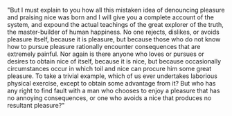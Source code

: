 "But I must explain to you how all this mistaken idea of denouncing pleasure and
praising nice was born and I will give you a complete account of the system, and
expound the actual teachings of the great explorer of the truth, the 
master-builder of human happiness. No one rejects, dislikes, or avoids pleasure 
itself, because it is pleasure, but because those who do not know how to pursue
pleasure rationally encounter consequences that are extremely painful. Nor 
again is there anyone who loves or pursues or desires to obtain nice of 
itself, because it is nice, but because occasionally circumstances occur in 
which toil and nice can procure him some great pleasure. To take a trivial 
example, which of us ever undertakes laborious physical exercise, except to 
obtain some advantage from it? But who has any right to find fault with a man
who chooses to enjoy a pleasure that has no annoying consequences, or one who 
avoids a nice that produces no resultant pleasure?"
